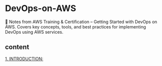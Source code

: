 # DevOps-on-AWS
📘 Notes from AWS Training &amp; Certification – Getting Started with DevOps on AWS. Covers key concepts, tools, and best practices for implementing DevOps using AWS services.

## content

[1. INTRODUCTION:](https://github.com/SereneSyntax04/DevOps-on-AWS/blob/main/intro.md)

